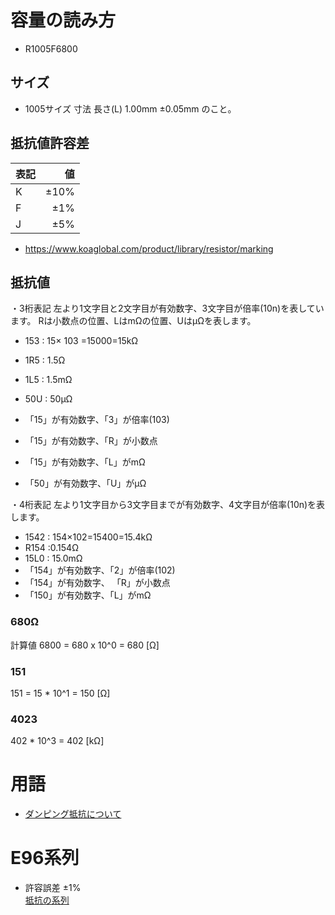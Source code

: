 # 容量の読み方
- R1005F6800
## サイズ
- 1005サイズ
寸法 長さ(L) 1.00mm ±0.05mm のこと。

## 抵抗値許容差
| 表記 | 値 |
|:-----------|------------:|
| K  | ±10% |
| F  | ±1% |
| J  | ±5% |

- https://www.koaglobal.com/product/library/resistor/marking
## 抵抗値
・3桁表記
左より1文字目と2文字目が有効数字、3文字目が倍率(10n)を表しています。
Rは小数点の位置、LはmΩの位置、UはμΩを表します。

- 153 : 15× 103 =15000=15kΩ 
- 1R5 : 1.5Ω 
- 1L5 : 1.5mΩ 
- 50U :  50μΩ

- 「15」が有効数字、「3」が倍率(103)
- 「15」が有効数字、「R」が小数点
- 「15」が有効数字、「L」がmΩ
- 「50」が有効数字、「U」がμΩ

・4桁表記
左より1文字目から3文字目までが有効数字、4文字目が倍率(10n)を表します。

- 1542 : 154×102=15400=15.4kΩ 
- R154 :0.154Ω 
- 15L0 : 15.0mΩ
- 「154」が有効数字、「2」が倍率(102)
- 「154」が有効数字、 「R」が小数点
- 「150」が有効数字、「L」がmΩ

###  680Ω
計算値 6800 = 680 x 10^0 = 680 [Ω]
### 151
151 = 15 * 10^1 = 150 [Ω]

### 4023
402 * 10^3 = 402 [kΩ]

# 用語
- [ダンピング抵抗について](http://www.edic-systems.co.jp/article/14249886.html#:~:text=%E3%83%80%E3%83%B3%E3%83%94%E3%83%B3%E3%82%B0%E6%8A%B5%E6%8A%97(damping%20)%E3%81%A8%E3%81%AF,%E5%8F%AF%E8%83%BD%E3%81%A8%E3%81%AA%E3%82%8B%E6%8A%B5%E6%8A%97%E3%81%A7%E3%81%99%E3%80%82)

# E96系列
- 許容誤差 ±1%  
[抵抗の系列](http://www.nteku.com/teikou/teikou-keiretu.aspx)
